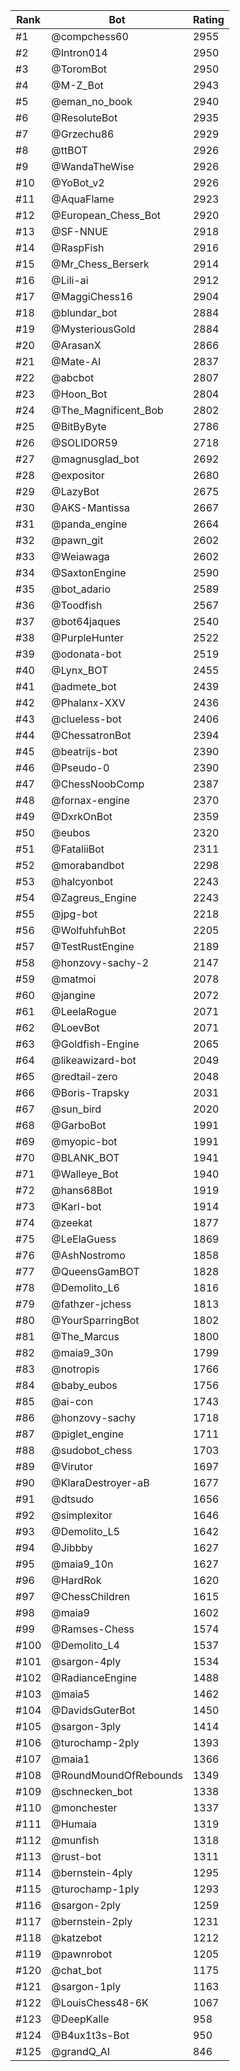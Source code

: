 Rank|Bot|Rating
---|---|---
#1|@compchess60|2955
#2|@Intron014|2950
#3|@ToromBot|2950
#4|@M-Z_Bot|2943
#5|@eman_no_book|2940
#6|@ResoluteBot|2935
#7|@Grzechu86|2929
#8|@ttBOT|2926
#9|@WandaTheWise|2926
#10|@YoBot_v2|2926
#11|@AquaFlame|2923
#12|@European_Chess_Bot|2920
#13|@SF-NNUE|2918
#14|@RaspFish|2916
#15|@Mr_Chess_Berserk|2914
#16|@Lili-ai|2912
#17|@MaggiChess16|2904
#18|@blundar_bot|2884
#19|@MysteriousGold|2884
#20|@ArasanX|2866
#21|@Mate-AI|2837
#22|@abcbot|2807
#23|@Hoon_Bot|2804
#24|@The_Magnificent_Bob|2802
#25|@BitByByte|2786
#26|@SOLIDOR59|2718
#27|@magnusglad_bot|2692
#28|@expositor|2680
#29|@LazyBot|2675
#30|@AKS-Mantissa|2667
#31|@panda_engine|2664
#32|@pawn_git|2602
#33|@Weiawaga|2602
#34|@SaxtonEngine|2590
#35|@bot_adario|2589
#36|@Toodfish|2567
#37|@bot64jaques|2540
#38|@PurpleHunter|2522
#39|@odonata-bot|2519
#40|@Lynx_BOT|2455
#41|@admete_bot|2439
#42|@Phalanx-XXV|2436
#43|@clueless-bot|2406
#44|@ChessatronBot|2394
#45|@beatrijs-bot|2390
#46|@Pseudo-0|2390
#47|@ChessNoobComp|2387
#48|@fornax-engine|2370
#49|@DxrkOnBot|2359
#50|@eubos|2320
#51|@FataliiBot|2311
#52|@morabandbot|2298
#53|@halcyonbot|2243
#54|@Zagreus_Engine|2243
#55|@jpg-bot|2218
#56|@WolfuhfuhBot|2205
#57|@TestRustEngine|2189
#58|@honzovy-sachy-2|2147
#59|@matmoi|2078
#60|@jangine|2072
#61|@LeelaRogue|2071
#62|@LoevBot|2071
#63|@Goldfish-Engine|2065
#64|@likeawizard-bot|2049
#65|@redtail-zero|2048
#66|@Boris-Trapsky|2031
#67|@sun_bird|2020
#68|@GarboBot|1991
#69|@myopic-bot|1991
#70|@BLANK_BOT|1941
#71|@Walleye_Bot|1940
#72|@hans68Bot|1919
#73|@Karl-bot|1914
#74|@zeekat|1877
#75|@LeElaGuess|1869
#76|@AshNostromo|1858
#77|@QueensGamBOT|1828
#78|@Demolito_L6|1816
#79|@fathzer-jchess|1813
#80|@YourSparringBot|1802
#81|@The_Marcus|1800
#82|@maia9_30n|1799
#83|@notropis|1766
#84|@baby_eubos|1756
#85|@ai-con|1743
#86|@honzovy-sachy|1718
#87|@piglet_engine|1711
#88|@sudobot_chess|1703
#89|@Virutor|1697
#90|@KlaraDestroyer-aB|1677
#91|@dtsudo|1656
#92|@simplexitor|1646
#93|@Demolito_L5|1642
#94|@Jibbby|1627
#95|@maia9_10n|1627
#96|@HardRok|1620
#97|@ChessChildren|1615
#98|@maia9|1602
#99|@Ramses-Chess|1574
#100|@Demolito_L4|1537
#101|@sargon-4ply|1534
#102|@RadianceEngine|1488
#103|@maia5|1462
#104|@DavidsGuterBot|1450
#105|@sargon-3ply|1414
#106|@turochamp-2ply|1393
#107|@maia1|1366
#108|@RoundMoundOfRebounds|1349
#109|@schnecken_bot|1338
#110|@monchester|1337
#111|@Humaia|1319
#112|@munfish|1318
#113|@rust-bot|1311
#114|@bernstein-4ply|1295
#115|@turochamp-1ply|1293
#116|@sargon-2ply|1259
#117|@bernstein-2ply|1231
#118|@katzebot|1212
#119|@pawnrobot|1205
#120|@chat_bot|1175
#121|@sargon-1ply|1163
#122|@LouisChess48-6K|1067
#123|@DeepKalle|958
#124|@B4ux1t3s-Bot|950
#125|@grandQ_AI|846
